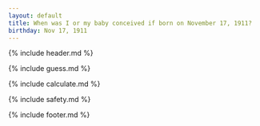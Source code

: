 ```yaml
---
layout: default
title: When was I or my baby conceived if born on November 17, 1911?
birthday: Nov 17, 1911
---
```


{% include header.md %}

{% include guess.md %}

{% include calculate.md %}

{% include safety.md %}

{% include footer.md %}



